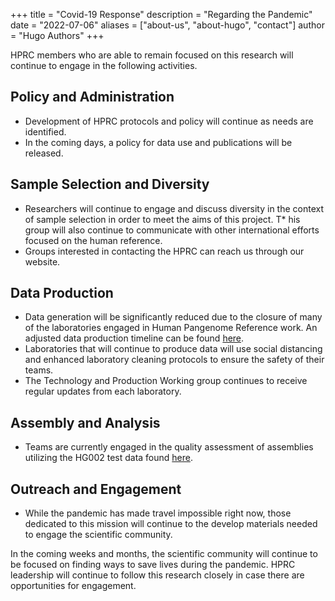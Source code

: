 +++
title = "Covid-19 Response"
description = "Regarding the Pandemic"
date = "2022-07-06"
aliases = ["about-us", "about-hugo", "contact"]
author = "Hugo Authors"
+++

HPRC members who are able to remain focused on this research will continue to engage in the following activities.

## Policy and Administration
* Development of HPRC protocols and policy will continue as needs are identified.
* In the coming days, a policy for data use and publications will be released.

## Sample Selection and Diversity
* Researchers will continue to engage and discuss diversity in the context of sample selection in order to meet the aims of this project. 
T* his group will also continue to communicate with other international efforts focused on the human reference. 
* Groups interested in contacting the HPRC can reach us through our website.

## Data Production
* Data generation will be significantly reduced due to the closure of many of the laboratories engaged in Human Pangenome Reference work.  An adjusted data production timeline can be found [here](http://humanpangenome.org/data/).
* Laboratories that will continue to produce data will use social distancing and enhanced laboratory cleaning protocols to ensure the safety of their teams.
* The Technology and Production Working group continues to receive regular updates from each laboratory. 

## Assembly and Analysis
* Teams are currently engaged in the quality assessment of assemblies utilizing the HG002 test data found [here](http://humanpangenome.org/hg002/).

## Outreach and Engagement
* While the pandemic has made travel impossible right now, those dedicated to this mission will continue to the develop materials needed to engage the scientific community.

In the coming weeks and months, the scientific community will continue to be focused on finding ways to save lives during the pandemic. HPRC leadership will continue to follow this research closely in case there are opportunities for engagement. 